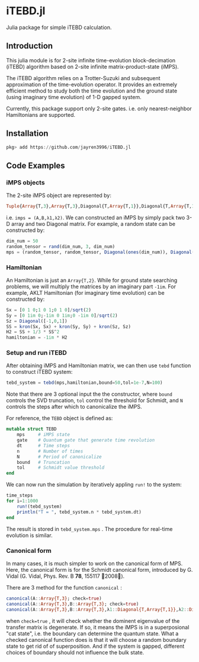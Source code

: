 # iTEBD.jl
Julia package for simple iTEBD calculation.

## Introduction

This julia module is for 2-site infinite time-evolution block-decimation (iTEBD) algorithm based on 2-site infinite matrix-product-state (iMPS).

The iTEBD algorithm relies on a Trotter-Suzuki and subsequent approximation of the time-evolution operator. It provides an extremely efficient method to study both the time evolution and the ground state (using imaginary time evolution) of 1-D gapped system.

Currently, this package support only 2-site gates. i.e. only nearest-neighbor Hamiltonians are supported.

## Installation
```julia
pkg> add https://github.com/jayren3996/iTEBD.jl
```

## Code Examples

### iMPS objects

The 2-site iMPS object are represented by:

```julia
Tuple{Array{T,3},Array{T,3},Diagonal{T,Array{T,1}},Diagonal{T,Array{T,1}}}
```

i.e. ```imps = (A,B,λ1,λ2)```. We can constructed an iMPS by simply pack two 3-D array and two Diagonal matrix. For example, a random state can be constructed by:

```julia
dim_num = 50
random_tensor = rand(dim_num, 3, dim_num)
mps = (random_tensor, random_tensor, Diagonal(ones(dim_num)), Diagonal(ones(dim_num)))
```

### Hamiltonian

An Hamiltonian is just an  ```Array{T,2}```. While for ground state searching problems, we will multiply the matrices by an imaginary part ```-1im```. For example, AKLT Hamiltonian (for imaginary time evolution) can be constructed by:

```julia
Sx = [0 1 0;1 0 1;0 1 0]/sqrt(2)
Sy = [0 1im 0;-1im 0 1im;0 -1im 0]/sqrt(2)
Sz = Diagonal([-1,0,1])
SS = kron(Sx, Sx) + kron(Sy, Sy) + kron(Sz, Sz)
H2 = SS + 1/3 * SS^2
hamiltonian = -1im * H2
```

### Setup and run iTEBD

After obtaining iMPS and Hamiltonian matrix, we can then use ```tebd``` function to construct iTEBD system:

```julia
tebd_system = tebd(mps,hamiltonian,bound=50,tol=1e-7,N=100)
```

Note that there are 3 optional input the the constructor, where ```bound``` controls the SVD truncation, ```tol``` control the threshold for Schmidt, and ```N``` controls the steps after which to canonicalize the iMPS.

For reference, the ```TEBD``` object is defined as:

```julia
mutable struct TEBD
    mps     # iMPS state
    gate    # Quantum gate that generate time revolution
    dt      # Time steps
    n       # Number of times
    N       # Period of canonicalize
    bound   # Truncation
    tol     # Schmidt value threshold
end
```

We can now run the simulation by iteratively appling ```run!``` to the system:

```julia
time_steps
for i=1:1000
	run!(tebd_system)
	println("T = ", tebd_system.n * tebd_system.dt)
end
```

The result is stored in ```tebd_system.mps``` . The procedure for real-time evolution is similar.

### Canonical form

In many cases, it is much simpler to work on the canonical form of MPS. Here, the canonical form is for the Schmidt canonical form, introduced by G. Vidal (G. Vidal, Phys. Rev. B **78**, 155117 􏱋2008􏱌).

There are 3 method for the function ```canonical``` :

```julia
canonical(A::Array{T,3}; check=true)
canonical(A::Array{T,3},B::Array{T,3}; check=true)
canonical(A::Array{T,3},B::Array{T,3},λ1::Diagonal{T,Array{T,1}},λ2::Diagonal{T,Array{T,1}}; check=true)
```

when ```check=true``` , it will check whether the dominent eigenvalue of the transfer matrix is degenerate. If so, it means the iMPS is in a superposional "cat state", i.e. the boundary can determine the quantum state. What  a checked canonical function does is that it will choose a random boundary state to get rid of of superposition. And if the system is gapped, different choices of boundary should not influence the bulk state. 
